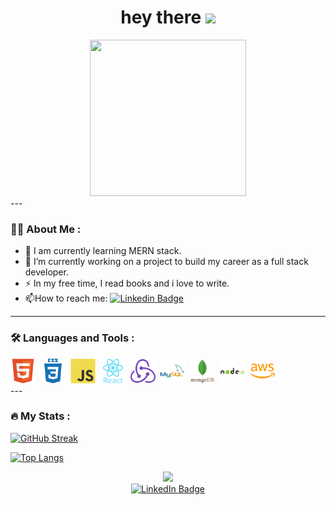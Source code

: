 <h1 align="center">
  hey there
  <img src="https://media.giphy.com/media/hvRJCLFzcasrR4ia7z/giphy.gif" width="30px"/>
</h1>

<div align="center">
  <img src="https://media.giphy.com/media/TEiaISogqJgrEuocni/giphy.gif" width="250" height="250"/>
</div>
---

### :woman_technologist: About Me : 
- :seedling: I am currently learning MERN stack.
- :telescope: I’m currently working on a project to build my career as a full stack developer.
- :zap: In my free time, I read books and i love to write.
- :mailbox:How to reach me: [![Linkedin Badge](https://img.shields.io/badge/-Lalitha-blue?style=flat&logo=Linkedin&logoColor=white)](https://www.linkedin.com/in/lalitha-ramachandran-9b55941a2/)

---

### :hammer_and_wrench: Languages and Tools : 
<div>
  <img src="https://github.com/devicons/devicon/blob/master/icons/html5/html5-original.svg" title="HTML5" alt="HTML" width="40" height="40"/>&nbsp;
   <img src="https://github.com/devicons/devicon/blob/master/icons/css3/css3-plain-wordmark.svg"  title="CSS3" alt="CSS" width="40" height="40"/>&nbsp;
   <img src="https://github.com/devicons/devicon/blob/master/icons/javascript/javascript-original.svg" title="JavaScript" alt="JavaScript" width="40" height="40"/>&nbsp;
  <img src="https://github.com/devicons/devicon/blob/master/icons/react/react-original-wordmark.svg" title="React" alt="React" width="40" height="40"/>&nbsp;
  <img src="https://github.com/devicons/devicon/blob/master/icons/redux/redux-original.svg" title="Redux" alt="Redux " width="40" height="40"/>&nbsp;
  <img src="https://github.com/devicons/devicon/blob/master/icons/mysql/mysql-original-wordmark.svg" title="MySQL"  alt="MySQL" width="40" height="40"/>&nbsp;
   <img src="https://github.com/devicons/devicon/blob/master/icons/mongodb/mongodb-original-wordmark.svg" title="MongoDB" alt="MongoDB" width="40" height="40"/>&nbsp;
  <img src="https://github.com/devicons/devicon/blob/master/icons/nodejs/nodejs-original-wordmark.svg" title="NodeJS" alt="NodeJS" width="40" height="40"/>&nbsp;
  <img src="https://github.com/devicons/devicon/blob/master/icons/amazonwebservices/amazonwebservices-plain-wordmark.svg" title="AWS" alt="AWS" width="40" height="40"/>&nbsp;
  
</div>
---

### :fire: My Stats :
[![GitHub Streak](http://github-readme-streak-stats.herokuapp.com?user=iamLalitha&theme=dark&background=000000)](https://git.io/streak-stats)

[![Top Langs](https://github-readme-stats.vercel.app/api/top-langs/?username=iamLalitha&layout=compact&theme=vision-friendly-dark)](https://github.com/anuraghazra/github-readme-stats)

<div id="header" align="center">
  <img src="https://media.giphy.com/media/RfT7W8lXpSSYbXbakl/giphy.gif" width="100"/>
</div>
<div id="badges" align="center">
  <a href="https://www.linkedin.com/in/lalitha-ramachandran-9b55941a2/">
    <img src="https://img.shields.io/badge/LinkedIn-blue?style=for-the-badge&logo=linkedin&logoColor=white" alt="LinkedIn Badge"/>
  </a>
</div>
<div align="center">
    <img src="https://komarev.com/ghpvc/?username=iamLalitha&style=flat-square&color=blue" alt=""/>
</div>
